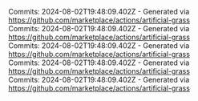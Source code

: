 Commits: 2024-08-02T19:48:09.402Z - Generated via https://github.com/marketplace/actions/artificial-grass
<br>
Commits: 2024-08-02T19:48:09.402Z - Generated via https://github.com/marketplace/actions/artificial-grass
<br>
Commits: 2024-08-02T19:48:09.402Z - Generated via https://github.com/marketplace/actions/artificial-grass
<br>
Commits: 2024-08-02T19:48:09.402Z - Generated via https://github.com/marketplace/actions/artificial-grass
<br>
Commits: 2024-08-02T19:48:09.402Z - Generated via https://github.com/marketplace/actions/artificial-grass
<br>
